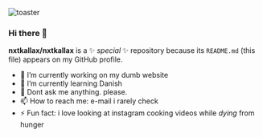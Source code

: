 ![toaster](https://nxtkallax.de/img/toaster.jpg)

### Hi there 👋

**nxtkallax/nxtkallax** is a ✨ _special_ ✨ repository because its `README.md` (this file) appears on my GitHub profile.

- 🔭 I’m currently working on my dumb website
- 🌱 I’m currently learning Danish
- 💬 Dont ask me anything. please.
- 📫 How to reach me: e-mail i rarely check
- ⚡ Fun fact: i love looking at instagram cooking videos while _dying_ from hunger
